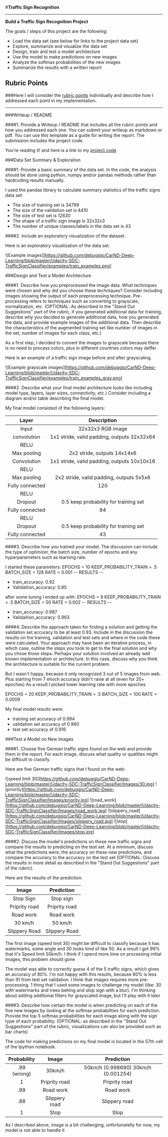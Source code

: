 #**Traffic Sign Recognition** 

---

**Build a Traffic Sign Recognition Project**

The goals / steps of this project are the following:
* Load the data set (see below for links to the project data set)
* Explore, summarize and visualize the data set
* Design, train and test a model architecture
* Use the model to make predictions on new images
* Analyze the softmax probabilities of the new images
* Summarize the results with a written report


## Rubric Points
###Here I will consider the [rubric points](https://review.udacity.com/#!/rubrics/481/view) individually and describe how I addressed each point in my implementation.  

---
###Writeup / README

####1. Provide a Writeup / README that includes all the rubric points and how you addressed each one. You can submit your writeup as markdown or pdf. You can use this template as a guide for writing the report. The submission includes the project code.

You're reading it! and here is a link to my [project code](https://github.com/debuggio/Udacity-SDC-TrafficSignClassifier/blob/master/Traffic_Sign_Classifier.ipynb)

###Data Set Summary & Exploration

####1. Provide a basic summary of the data set. In the code, the analysis should be done using python, numpy and/or pandas methods rather than hardcoding results manually.

I used the pandas library to calculate summary statistics of the traffic
signs data set:

* The size of training set is 34799
* The size of the validation set is 4410
* The size of test set is 12630
* The shape of a traffic sign image is 32x32x3
* The number of unique classes/labels in the data set is 43

####2. Include an exploratory visualization of the dataset.

Here is an exploratory visualization of the data set.

![Example images][https://github.com/debuggio/CarND-Deep-Learning/blob/master/Udacity-SDC-TrafficSignClassifier/examples/train_examples.png]

###Design and Test a Model Architecture

####1. Describe how you preprocessed the image data. What techniques were chosen and why did you choose these techniques? Consider including images showing the output of each preprocessing technique. Pre-processing refers to techniques such as converting to grayscale, normalization, etc. (OPTIONAL: As described in the "Stand Out Suggestions" part of the rubric, if you generated additional data for training, describe why you decided to generate additional data, how you generated the data, and provide example images of the additional data. Then describe the characteristics of the augmented training set like number of images in the set, number of images for each class, etc.)

As a first step, I decided to convert the images to grayscale because there is no need to process colors, plus in different countries colors may deffer

Here is an example of a traffic sign image before and after grayscaling.

![Example grayscale images][https://github.com/debuggio/CarND-Deep-Learning/blob/master/Udacity-SDC-TrafficSignClassifier/examples/train_examples_gray.png]

####2. Describe what your final model architecture looks like including model type, layers, layer sizes, connectivity, etc.) Consider including a diagram and/or table describing the final model.

My final model consisted of the following layers:

| Layer         		|     Description	        					| 
|:---------------------:|:---------------------------------------------:| 
| Input         		| 32x32x3 RGB image   							| 
| convolution 	     	| 1x1 stride, valid padding, outputs 32x32x64 	|
| RELU					|												|
| Max pooling	      	| 2x2 stride,  outputs 14x14x6 					|
| Convolution	  		| 1x1 stride, valid padding, outputs 10x10x16	|
| RELU 					|												|
| Max pooling	      	| 2x2 stride, valid padding, outputs 5x5x6		|
| Fully connected		| 120      										|
| RELU 					| 	        									|
| Dropout				| 0.5 keep probability for training set 		|
| Fully connected		| 84      										|
| RELU 					| 	        									|
| Dropout				| 0.5 keep probability for training set 		|
| Fully connected		| 43       										|
 


####3. Describe how you trained your model. The discussion can include the type of optimizer, the batch size, number of epochs and any hyperparameters such as learning rate.

I started these parameters:
EPOCHS = 10
KEEP_PROBABILITY_TRAIN = .5
BATCH_SIZE = 128
RATE = 0.001
--	RESULTS	--
- train_accuracy: 0.92
- Validaition_accuracy: 0.85

after some tuning I ended up with:
EPOCHS = 9
KEEP_PROBABILITY_TRAIN = .5
BATCH_SIZE = 50
RATE = 0.002
--	RESULTS	--
- train_accuracy: 0.987
- Validaition_accuracy: 0.963

####4. Describe the approach taken for finding a solution and getting the validation set accuracy to be at least 0.93. Include in the discussion the results on the training, validation and test sets and where in the code these were calculated. Your approach may have been an iterative process, in which case, outline the steps you took to get to the final solution and why you chose those steps. Perhaps your solution involved an already well known implementation or architecture. In this case, discuss why you think the architecture is suitable for the current problem.

But I wasn't happy, because it only recognized 3 out of 5 images from web. Plus starting from 7 ehoch accuracy didn't raise at all (even for 20+ epoches)
As a result I picked lower learning rate with more epoches

EPOCHS = 20
KEEP_PROBABILITY_TRAIN = .5
BATCH_SIZE = 100
RATE = 0.0009

My final model results were:
* training set accuracy of 0.994
* validation set accuracy of 0.960 
* test set accuracy of 0.916

###Test a Model on New Images

####1. Choose five German traffic signs found on the web and provide them in the report. For each image, discuss what quality or qualities might be difficult to classify.

Here are five German traffic signs that I found on the web:

![speed limit 30][https://github.com/debuggio/CarND-Deep-Learning/blob/master/Udacity-SDC-TrafficSignClassifier/Images/30.jpg] ![priority][https://github.com/debuggio/CarND-Deep-Learning/blob/master/Udacity-SDC-TrafficSignClassifier/Images/priority.jpg] ![road_work][https://github.com/debuggio/CarND-Deep-Learning/blob/master/Udacity-SDC-TrafficSignClassifier/Images/road_work.jpg] 
![slippery_road][https://github.com/debuggio/CarND-Deep-Learning/blob/master/Udacity-SDC-TrafficSignClassifier/Images/slippery_road.jpg] ![stop][https://github.com/debuggio/CarND-Deep-Learning/blob/master/Udacity-SDC-TrafficSignClassifier/Images/stop.jpg]

####2. Discuss the model's predictions on these new traffic signs and compare the results to predicting on the test set. At a minimum, discuss what the predictions were, the accuracy on these new predictions, and compare the accuracy to the accuracy on the test set (OPTIONAL: Discuss the results in more detail as described in the "Stand Out Suggestions" part of the rubric).

Here are the results of the prediction:

| Image			        |     Prediction	        					| 
|:---------------------:|:---------------------------------------------:| 
| Stop Sign      		| Stop sign   									| 
| Priprity road 		| Priprity road									|
| Road work				| Road work										|
| 30 km/h	      		| 50 km/h					 					|
| Slippery Road			| Slippery Road      							|

The first image (speed limit 30) might be difficult to classify because it has watermarks, some angle and 30 looks kind of like 50. As a result I got 99% that it's Speed limit 50km/h. I think if I spend more time on processing initial images, this problem should gone

The model was able to correctly guess 4 of the 5 traffic signs, which gives an accuracy of 80%. I'm not happy with this results, because 80% is less than 91 from test set validation. I think that images requires more pre-processing. 1 thing that I used some images to challenge my model (like: 30 with watermarks and trees behing and stop sign with a blur). I'm thinking about adding additional filters for grayscaled image, but I'll play with it later

####3. Describe how certain the model is when predicting on each of the five new images by looking at the softmax probabilities for each prediction. Provide the top 5 softmax probabilities for each image along with the sign type of each probability. (OPTIONAL: as described in the "Stand Out Suggestions" part of the rubric, visualizations can also be provided such as bar charts)

The code for making predictions on my final model is located in the 57th cell of the Ipython notebook.


| Probability         	| Image			        |     Prediction	        					| 
|:---------------------:|:---------------------:|:---------------------------------------------:| 
| .99 (wrong)  			| 30km/h      			| 50km/h (0.998690) 30km/h (0.001254)			| 
| 1     				| Priprity road 		| Priprity road									|
| .99					| Road work				| Road work										|
| .88	      			| Slippery road			| Slippery road									|
| 1					    | Stop      			| Stop											|


As I described above, image is a bit challenging, unfortunatelly for now, my model is not able to handle it
